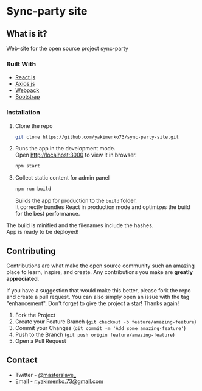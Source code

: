 # Sync-party site
## What is it?
Web-site for the open source project sync-party

### Built With

* [React.js](https://en.reactjs.org/)
* [Axios.js](https://axios-http.com/docs/intro/)
* [Webpack](https://webpack.js.org/)
* [Bootstrap](https://getbootstrap.com/docs/3.4/javascript/)

### Installation

1. Clone the repo
   ```sh
   git clone https://github.com/yakimenko73/sync-party-site.git
   ```
2. Runs the app in the development mode.\
   Open [http://localhost:3000](http://localhost:3000) to view it in browser.
   ```sh
   npm start
   ```
3. Collect static content for admin panel
   ```sh
   npm run build
   ```
   Builds the app for production to the `build` folder.\
   It correctly bundles React in production mode and optimizes the build for the best performance.

The build is minified and the filenames include the hashes.\
App is ready to be deployed!

## Contributing

Contributions are what make the open source community such an amazing place to learn, inspire, and create. Any contributions you make are **greatly appreciated**.

If you have a suggestion that would make this better, please fork the repo and create a pull request. You can also simply open an issue with the tag "enhancement".
Don't forget to give the project a star! Thanks again!

1. Fork the Project
2. Create your Feature Branch (`git checkout -b feature/amazing-feature`)
3. Commit your Changes (`git commit -m 'Add some amazing-feature'`)
4. Push to the Branch (`git push origin feature/amazing-feature`)
5. Open a Pull Request

## Contact

* Twitter - [@masterslave_](https://twitter.com/masterslave_)
* Email - r.yakimenko.73@gmail.com

